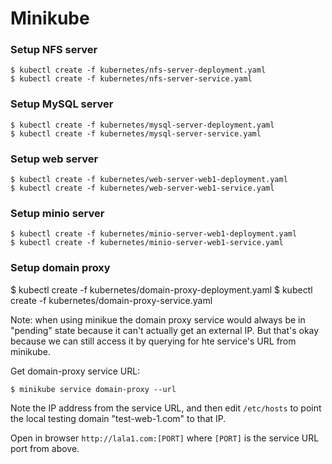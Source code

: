 # Minikube

### Setup NFS server

```
$ kubectl create -f kubernetes/nfs-server-deployment.yaml
$ kubectl create -f kubernetes/nfs-server-service.yaml
```

### Setup MySQL server

```
$ kubectl create -f kubernetes/mysql-server-deployment.yaml
$ kubectl create -f kubernetes/mysql-server-service.yaml
```

### Setup web server

```
$ kubectl create -f kubernetes/web-server-web1-deployment.yaml
$ kubectl create -f kubernetes/web-server-web1-service.yaml
```

### Setup minio server

```
$ kubectl create -f kubernetes/minio-server-web1-deployment.yaml
$ kubectl create -f kubernetes/minio-server-web1-service.yaml
```

### Setup domain proxy

$ kubectl create -f kubernetes/domain-proxy-deployment.yaml
$ kubectl create -f kubernetes/domain-proxy-service.yaml

Note: when using minikue the domain proxy service would always be in "pending" state because it
can't actually get an external IP. But that's okay because we can still access it by querying
for hte service's URL from minikube.

Get domain-proxy service URL:

```
$ minikube service domain-proxy --url
```

Note the IP address from the service URL, and then edit `/etc/hosts` to point the local testing
domain "test-web-1.com" to that IP.

Open in browser `http://lala1.com:[PORT]` where `[PORT]` is the service URL port from above.
